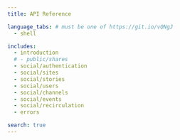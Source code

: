```yaml
---
title: API Reference

language_tabs: # must be one of https://git.io/vQNgJ
  - shell

includes:
  - introduction
  # - public/shares
  - social/authentication
  - social/sites
  - social/stories
  - social/users
  - social/channels
  - social/events
  - social/recirculation
  - errors

search: true
---
```

